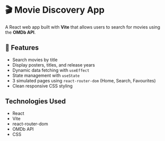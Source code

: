 # 🎬 Movie Discovery App

A React web app built with **Vite** that allows users to search for movies using the **OMDb API**.

## 🚀 Features
- Search movies by title  
- Display posters, titles, and release years  
- Dynamic data fetching with `useEffect`  
- State management with `useState`  
- 3 simulated pages using `react-router-dom` (Home, Search, Favourites)  
- Clean responsive CSS styling  

## Technologies Used
- React  
- Vite  
- react-router-dom  
- OMDb API  
- CSS  

